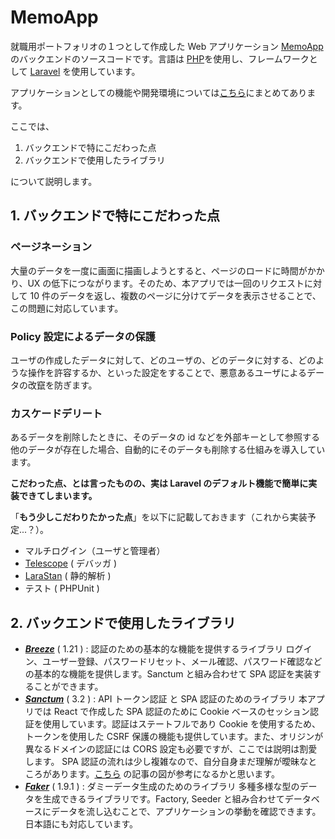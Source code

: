 # MemoApp

就職用ポートフォリオの１つとして作成した Web アプリケーション [MemoApp](https://github.com/Taichiro-S/MemoApp-docker) のバックエンドのソースコードです。言語は [PHP](https://www.php.net/manual/ja/index.php)を使用し、フレームワークとして [Laravel](https://laravel.com/docs/10.x) を使用しています。

アプリケーションとしての機能や開発環境については[こちら](https://github.com/Taichiro-S/MemoApp-docker)にまとめてあります。

ここでは、

1. バックエンドで特にこだわった点
2. バックエンドで使用したライブラリ

について説明します。

## 1. バックエンドで特にこだわった点

### ページネーション

大量のデータを一度に画面に描画しようとすると、ページのロードに時間がかかり、UX の低下につながります。そのため、本アプリでは一回のリクエストに対して 10 件のデータを返し、複数のページに分けてデータを表示させることで、この問題に対応しています。

### Policy 設定によるデータの保護

ユーザの作成したデータに対して、どのユーザの、どのデータに対する、どのような操作を許容するか、といった設定をすることで、悪意あるユーザによるデータの改竄を防ぎます。

### カスケードデリート

あるデータを削除したときに、そのデータの id などを外部キーとして参照する他のデータが存在した場合、自動的にそのデータも削除する仕組みを導入しています。

**こだわった点、とは言ったものの、実は Laravel のデフォルト機能で簡単に実装できてしまいます。**

「**もう少しこだわりたかった点**」を以下に記載しておきます（これから実装予定...？）。

-   マルチログイン（ユーザと管理者）
-   [Telescope](https://github.com/laravel/telescope) ( デバッガ )
-   [LaraStan](https://github.com/nunomaduro/larastan) ( 静的解析 )
-   テスト ( PHPUnit )

## 2. バックエンドで使用したライブラリ

-   **_[Breeze](https://laravel.com/docs/10.x/starter-kits#laravel-breeze)_** ( 1.21 ) : 認証のための基本的な機能を提供するライブラリ
    ログイン、ユーザー登録、パスワードリセット、メール確認、パスワード確認などの基本的な機能を提供します。Sanctum と組み合わせて SPA 認証を実装することができます。
    <br/>
-   **_[Sanctum](https://laravel.com/docs/10.x/sanctum)_** ( 3.2 ) : API トークン認証 と SPA 認証のためのライブラリ
    本アプリでは React で作成した SPA 認証のために Cookie ベースのセッション認証を使用しています。認証はステートフルであり Cookie を使用するため、トークンを使用した CSRF 保護の機能も提供しています。また、オリジンが異なるドメインの認証には CORS 設定も必要ですが、ここでは説明は割愛します。
    SPA 認証の流れは少し複雑なので、自分自身まだ理解が曖昧なところがあります。[こちら](https://dev.to/nicolus/laravel-sanctum-explained-spa-authentication-45g1) の記事の図が参考になるかと思います。
    <br/>
-   **_[Faker](https://github.com/fzaninotto/Faker)_** ( 1.9.1 ) : ダミーデータ生成のためのライブラリ
    多種多様な型のデータを生成できるライブラリです。Factory, Seeder と組み合わせてデータベースにデータを流し込むことで、アプリケーションの挙動を確認できます。日本語にも対応しています。
